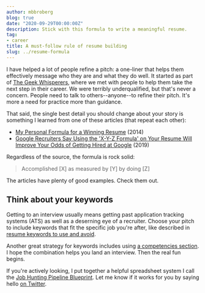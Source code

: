 ```yaml
---
author: mbbroberg
blog: true
date: "2020-09-29T00:00:00Z"
description: Stick with this formula to write a meaningful resume.
tag:
- career
title: A must-follow rule of resume building
slug: ../resume-formula
---
```


I have helped a lot of people refine a pitch: a one-liner that helps them effectively message who they are and what they do well. It started as part of [The Geek Whisperers](http://geek-whisperers.com/2016/04/investing-in-career-insurance-vmware-user-group-recap-episode-110/), where we met with people to help them take the next step in their career. We were terribly underqualified, but that's never a concern. People need to talk to others--anyone--to refine their pitch. It's more a need for practice more than guidance.

That said, the single best detail you should change about your story is something I learned from one of these articles (that repeat each other): 

* [My Personal Formula for a Winning Resume](https://www.linkedin.com/pulse/20140929001534-24454816-my-personal-formula-for-a-better-resume/) (2014)
* [Google Recruiters Say Using the 'X-Y-Z Formula' on Your Resume Will Improve Your Odds of Getting Hired at Google](https://www.inc.com/bill-murphy-jr/google-recruiters-say-these-5-resume-tips-including-x-y-z-formula-will-improve-your-odds-of-getting-hired-at-google.html?cid=sf01003) (2019)

Regardless of the source, the formula is rock solid: 

> Accomplished [X] as measured by [Y] by doing [Z]

The articles have plenty of good examples. Check them out. 

## Think about your keywords 

Getting to an interview usually means getting past application tracking systems (ATS) as well as a deserning eye of a recruiter. Choose your pitch to include keywords that fit the specific job you're after, like described in [resume keywords to use and avoid](http://www.smarttalent.net/2015/01/16/kirkland-resume-keywords/). 

Another great strategy for keywords includes using [a competencies section](https://mbbroberg.fun/resume-competencies/). I hope the combination helps you land an interview. Then the real fun begins. 

If you're actively looking, I put together a helpful spreadsheet system I call the [Job Hunting Pipeline Blueprint](https://bit.ly/JobPipelineBrueprint). Let me know if it works for you by saying hello [on Twitter](https://twitter.com/mbbroberg).

